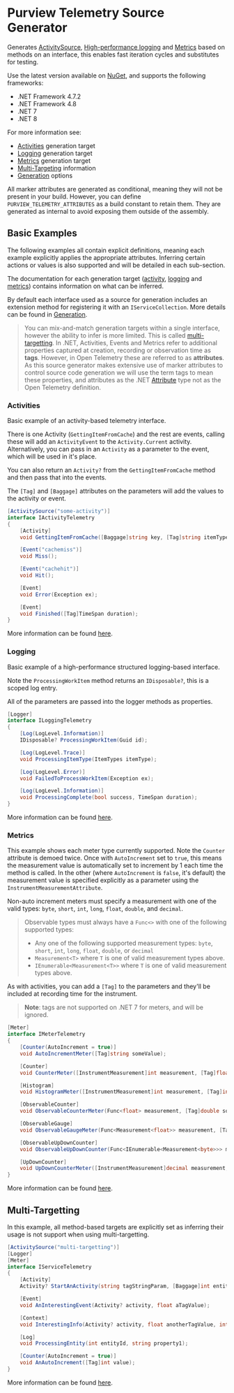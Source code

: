 # Purview Telemetry Source Generator

Generates [ActivitySource](https://learn.microsoft.com/en-us/dotnet/api/system.diagnostics.activitysource), [High-performance logging](https://learn.microsoft.com/en-us/dotnet/core/extensions/high-performance-logging) and [Metrics](https://learn.microsoft.com/en-us/dotnet/api/system.diagnostics.metrics) based on methods on an interface, this enables fast iteration cycles and substitutes for testing.

Use the latest version available on [NuGet](https://www.nuget.org/packages/Purview.Telemetry.SourceGenerator/), and supports the following frameworks:

* .NET Framework 4.7.2
* .NET Framework 4.8
* .NET 7
* .NET 8

For more information see:

* [Activities](./docs/ACTIVITIES.md) generation target
* [Logging](./docs/LOGGING.md) generation target
* [Metrics](./docs/METRICS.md) generation target
* [Multi-Targeting](./docs/MULTITARGETING.md) information
* [Generation](./docs/GENERATION.md) options

All marker attributes are generated as conditional, meaning they will not be present in your build. However, you can define `PURVIEW_TELEMETRY_ATTRIBUTES` as a build constant to retain them. They are generated as internal to avoid exposing them outside of the assembly.

## Basic Examples

The following examples all contain explicit definitions, meaning each example explicitly applies the appropriate attributes. Inferring certain actions or values is also supported and will be detailed in each sub-section.

The documentation for each generation target ([activity](./docs/ACTIVITIES.md), [logging](./docs/LOGGING.md) and [metrics](./docs/METRICS.md)) contains information on what can be inferred.

By default each interface used as a source for generation includes an extension method for registering it with an `IServiceCollection`. More details can be found in [Generation](./docs/GENERATION.md).

> You can mix-and-match generation targets within a single interface, however the ability to infer is more limited. This is called [multi-targetting](./docs/MULTITARGETTING.md).
> In .NET, Activities, Events and Metrics refer to additional properties captured at creation, recording or observation time as **tags**. However, in Open Telemetry these are referred to as **attributes**. As this source generator makes extensive use of marker attributes to control source code generation we will use the term tags to mean these properties, and attributes as the .NET [Attribute](https://learn.microsoft.com/en-us/dotnet/api/system.attribute) type not as the Open Telemetry definition.

### Activities

Basic example of an activity-based telemetry interface.

There is one Activity (`GettingItemFromCache`) and the rest are events, calling these will add an `ActivityEvent` to the `Activity.Current` activity. Alternatively, you can pass in an `Activity` as a parameter to the event, which will be used in it's place.

You can also return an `Activity?` from the `GettingItemFromCache` method and then pass that into the events.

The `[Tag]` and `[Baggage]` attributes on the parameters will add the values to the activity or event.

```csharp
[ActivitySource("some-activity")]
interface IActivityTelemetry
{
    [Activity]
    void GettingItemFromCache([Baggage]string key, [Tag]string itemType);

    [Event("cachemiss")]
    void Miss();

    [Event("cachehit")]
    void Hit();

    [Event]
    void Error(Exception ex);

    [Event]
    void Finished([Tag]TimeSpan duration);
}
```

More information can be found [here](./docs/ACTIVITIES.md).

### Logging

Basic example of a high-performance structured logging-based interface.

Note the `ProcessingWorkItem` method returns an `IDisposable?`, this is a scoped log entry.

All of the parameters are passed into the logger methods as properties.

```csharp
[Logger]
interface ILoggingTelemetry
{
    [Log(LogLevel.Information)]
    IDisposable? ProcessingWorkItem(Guid id);

    [Log(LogLevel.Trace)]
    void ProcessingItemType(ItemTypes itemType);

    [Log(LogLevel.Error)]
    void FailedToProcessWorkItem(Exception ex);

    [Log(LogLevel.Information)]
    void ProcessingComplete(bool success, TimeSpan duration);
}
```

More information can be found [here](./docs/LOGGING.md).

### Metrics

This example shows each meter type currently supported. Note the `Counter` attribute is demoed twice. Once with `AutoIncrement` set to `true`, this means the measurement value is automatically set to increment by 1 each time the method is called. In the other (where `AutoIncrement` is `false`, it's default) the measurement value is specified explicitly as a parameter using the `InstrumentMeasurementAttribute`.

Non-auto increment meters must specify a measurement with one of the valid types: `byte`, `short`, `int`, `long`, `float`, `double`, and `decimal`.

> Observable types must always have a `Func<>` with one of the following supported types:
>
> * Any one of the following supported measurement types: `byte`, `short`, `int`, `long`, `float`, `double`, or `decimal`
> * `Measurement<T>` where `T` is one of valid measurement types above.
> * `IEnumerable<Measurement<T>>` where `T` is one of valid measurement types above.

As with activities, you can add a `[Tag]` to the parameters and they'll be included at recording time for the instrument.

> **Note**: tags are not supported on .NET 7 for meters, and will be ignored.

```csharp
[Meter]
interface IMeterTelemetry
{
    [Counter(AutoIncrement = true)]
    void AutoIncrementMeter([Tag]string someValue);

    [Counter]
    void CounterMeter([InstrumentMeasurement]int measurement, [Tag]float someValue);

    [Histogram]
    void HistogramMeter([InstrumentMeasurement]int measurement, [Tag]int someValue, [Tag]bool anotherValue);

    [ObservableCounter]
    void ObservableCounterMeter(Func<float> measurement, [Tag]double someValue);

    [ObservableGauge]
    void ObservableGaugeMeter(Func<Measurement<float>> measurement, [Tag]double someValue);

    [ObservableUpDownCounter]
    void ObservableUpDownCounter(Func<IEnumerable<Measurement<byte>>> measurement, [Tag]double someValue);

    [UpDownCounter]
    void UpDownCounterMeter([InstrumentMeasurement]decimal measurement, [Tag]byte someValue);
}
```

More information can be found [here](./docs/METRICS.md).

## Multi-Targetting

In this example, all method-based targets are explicitly set as inferring their usage is not support when using multi-targetting.

```csharp
[ActivitySource("multi-targetting")]
[Logger]
[Meter]
interface IServiceTelemetry
{
    [Activity]
    Activity? StartAnActivity(string tagStringParam, [Baggage]int entityId);

    [Event]
    void AnInterestingEvent(Activity? activity, float aTagValue);

    [Context]
    void InterestingInfo(Activity? activity, float anotherTagValue, int intTagValue);

    [Log]
    void ProcessingEntity(int entityId, string property1);

    [Counter(AutoIncrement = true)]
    void AnAutoIncrement([Tag]int value);
}
```

More information can be found [here](./docs/MULTITARGETTING.md).
